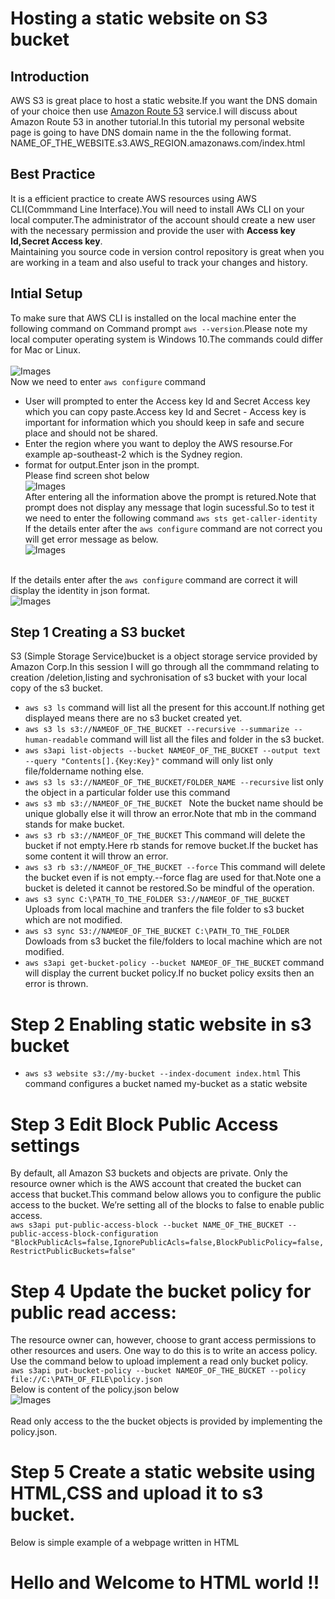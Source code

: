 # Hosting a static website on S3 bucket

## Introduction
AWS S3 is great place to host a static website.If you want the DNS domain of your choice then use [Amazon Route 53](https://aws.amazon.com/route53/) service.I will discuss about Amazon Route 53 in another tutorial.In this tutorial my personal website page is going to have DNS domain name in the the following format.<br>
NAME_OF_THE_WEBSITE.s3.AWS_REGION.amazonaws.com/index.html


## Best Practice
It is a efficient practice to create AWS resources using AWS CLI(Commmand Line Interface).You will need to install AWs CLI on your local computer.The administrator of the account should create a new user with the necessary permission and provide the user with <b>Access key Id,Secret Access key</b>.<br>
Maintaining you source code in version control repository is great when you are working in a team and also useful to track your changes and history.

## Intial Setup
To make sure that AWS CLI is installed on the local machine enter the following command on Command prompt `aws --version`.Please note my local computer operating system is Windows 10.The commands could differ for Mac or Linux.<br>
<br>
![Images](./images/aws_version.PNG)
<br>
Now we need to enter `aws configure` command<br>
- User will prompted to enter the Access key Id and Secret Access key which you can copy paste.Access key Id and Secret - Access key is important for information which you should keep in safe and secure place and should not be shared.
- Enter the region where you want to deploy the AWS resourse.For example ap-southeast-2 which is the Sydney region.
- format for output.Enter json in the prompt.<br>
Please find screen shot below<br>
![Images](./images/aws_config.PNG)
<br>After entering all the information above the prompt is retured.Note that prompt does not display any message that login sucessful.So to test it we need to enter the following command `aws sts get-caller-identity`<br>
If the details enter after the `aws configure` command are not correct you will get error message as below.<br>
![Images](./images/aws_conn_err.PNG)

<br>If the details enter after the `aws configure` command are correct it will display the identity in json format.<br>
![Images](./images/aws_conn_sucess.PNG)

## Step 1 Creating a S3 bucket 
S3 (Simple Storage Service)bucket is a object storage service provided by Amazon Corp.In this session I will go through all the commmand relating to creation /deletion,listing and sychronisation of s3 bucket with your local copy of the s3 bucket.
- `aws s3 ls` command will list all the present for this account.If nothing get displayed means there are no s3 bucket created yet.
- `aws s3 ls s3://NAMEOF_OF_THE_BUCKET --recursive --summarize --human-readable` command will list all the files and folder in the s3 bucket.
- `aws s3api list-objects --bucket NAMEOF_OF_THE_BUCKET --output text --query "Contents[].{Key:Key}"` command  will only list only file/foldername nothing else.
- `aws s3 ls s3://NAMEOF_OF_THE_BUCKET/FOLDER_NAME --recursive`
list only the object in a particular folder use this command
- `aws s3 mb s3://NAMEOF_OF_THE_BUCKET ` Note the bucket name should be unique globally else it will throw an error.Note that mb in the command stands for make bucket.
- `aws s3 rb s3://NAMEOF_OF_THE_BUCKET` This command will delete the bucket if not empty.Here rb stands for remove bucket.If the bucket has some content it will throw an error.
- `aws s3 rb s3://NAMEOF_OF_THE_BUCKET --force` This command will delete the bucket even if is not empty.--force flag are used for that.Note one a bucket is deleted it cannot be restored.So be mindful of the operation.
- `aws s3 sync C:\PATH_TO_THE_FOLDER S3://NAMEOF_OF_THE_BUCKET` Uploads from local machine and tranfers the file folder to s3 bucket which are not modified.
- `aws s3 sync S3://NAMEOF_OF_THE_BUCKET C:\PATH_TO_THE_FOLDER` Dowloads from s3 bucket the file/folders to local machine which are not modified.
- `aws s3api get-bucket-policy --bucket NAMEOF_OF_THE_BUCKET` command will display the current bucket policy.If no bucket policy exsits then an error is thrown.

# Step 2 Enabling static website in s3 bucket
- `aws s3 website s3://my-bucket --index-document index.html` This command configures a bucket named my-bucket as a static website

# Step 3 Edit Block Public Access settings
By default, all Amazon S3 buckets and objects are private. Only the resource owner which is the AWS account that created the bucket can access that bucket.This command below allows you to configure the public access to the bucket. We’re setting all of the blocks to false to enable public access.<br>
`aws s3api put-public-access-block --bucket NAME_OF_THE_BUCKET --public-access-block-configuration "BlockPublicAcls=false,IgnorePublicAcls=false,BlockPublicPolicy=false,RestrictPublicBuckets=false"`
<br>

# Step 4 Update the bucket policy for public read access:
 
The resource owner can, however, choose to grant access permissions to other resources and users. One way to do this is to write an access policy.<br>
Use the command below to upload implement a read only bucket policy.<br>
`aws s3api put-bucket-policy --bucket NAMEOF_OF_THE_BUCKET --policy file://C:\PATH_OF_FILE\policy.json`<br>
Below is content of the policy.json below<br>
![Images](./images/aws_policy_json.PNG)          
<br>
Read only access to the the bucket objects is provided by implementing the policy.json.

# Step 5 Create a static website using HTML,CSS and upload it to s3 bucket.
Below is simple example of a webpage written in HTML<br>
                <!DOCTYPE html>
                <html lang="en">
                <head>
                    <meta charset="UTF-8">
                    <meta name="viewport" content="width=device-width, initial-scale=1.0">
                    <link rel="stylesheet" href="./style.css">
                    <title>MY TEST WEBSITE</title>
                </head>
                <body>
                    <h1>Hello and Welcome to HTML world !!</h1>
                </body>
                </html>




                















